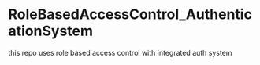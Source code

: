 # RoleBasedAccessControl_AuthenticationSystem
this repo uses role based access control with integrated auth system
